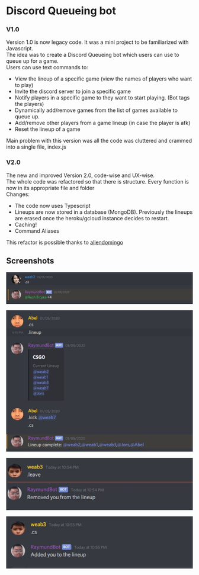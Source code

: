 # Discord Queueing bot
### V1.0  
Version 1.0 is now legacy code. It was a mini project to be familiarized with Javascript. \
The idea was to create a Discord Queueing bot which users can use to queue up for a game. \
Users can use text commands to:
- View the lineup of a specific game (view the names of players who want to play)
- Invite the discord server to join a specific game
- Notify players in a specific game to they want to start playing. (Bot tags the players)
- Dynamically add/remove games from the list of games available to queue up.
- Add/remove other players from a game lineup (in case the player is afk)
- Reset the lineup of a game

Main problem with this version was all the code was cluttered and crammed into a single file, index.js 

### V2.0
The new and improved Version 2.0, code-wise and UX-wise. \
The whole code was refactored so that there is structure. Every function is now in its appropriate file and folder \
Changes:
- The code now uses Typescript
- Lineups are now stored in a database (MongoDB). Previously the lineups are erased once the heroku/gcloud instance decides to restart.
- Caching!
- Command Aliases

This refactor is possible thanks to [allendomingo](https://github.com/allendomingo)

## Screenshots

![request](/github/request.JPG)

![complete](/github/complete.JPG)

![leave](/github/leave.JPG)

![queue](/github/queue.JPG)
